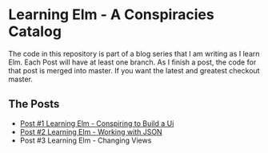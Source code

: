 # Learning Elm - A Conspiracies Catalog

The code in this repository is part of a blog series that I am writing as I learn Elm. Each Post will have at least one branch. As I finish a post,  the code for that post is merged into master. If you want the latest and greatest checkout master. 

## The Posts

* [Post #1 Learning Elm - Conspiring to Build a Ui](https://www.myprogrammingadventure.org/posts/learning-elm/learning-elm-p4-conspiring-to-build-a-ui/)
* [Post #2 Learning Elm - Working with JSON](/posts/learning-elm/learning-elm-p5-working-with-json/)
*  Post #3 Learning Elm - Changing Views